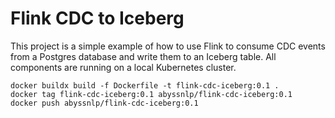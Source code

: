 Flink CDC to Iceberg
===

This project is a simple example of how to use Flink to consume CDC events from a Postgres database and write them to an Iceberg table.
All components are running on a local Kubernetes cluster.

```shell
docker buildx build -f Dockerfile -t flink-cdc-iceberg:0.1 .
docker tag flink-cdc-iceberg:0.1 abyssnlp/flink-cdc-iceberg:0.1 
docker push abyssnlp/flink-cdc-iceberg:0.1
```
